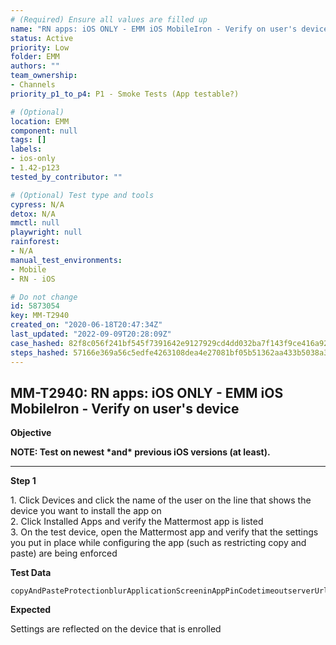 ```yaml
---
# (Required) Ensure all values are filled up
name: "RN apps: iOS ONLY - EMM iOS MobileIron - Verify on user's device"
status: Active
priority: Low
folder: EMM
authors: ""
team_ownership: 
- Channels
priority_p1_to_p4: P1 - Smoke Tests (App testable?)

# (Optional)
location: EMM
component: null
tags: []
labels: 
- ios-only
- 1.42-p123
tested_by_contributor: ""

# (Optional) Test type and tools
cypress: N/A
detox: N/A
mmctl: null
playwright: null
rainforest: 
- N/A
manual_test_environments:
- Mobile
- RN - iOS

# Do not change
id: 5873054
key: MM-T2940
created_on: "2020-06-18T20:47:34Z"
last_updated: "2022-09-09T20:28:09Z"
case_hashed: 82f8c056f241bf545f7391642e9127929cd4dd032ba7f143f9ce416a927d1ce40898c0595b7cced12effa49a0e8450a9
steps_hashed: 57166e369a56c5edfe4263108dea4e27081bf05b51362aa433b5038a3505d8421e36f237789b5f4c05a902088996032d
---
```


<!-- (Auto-generated) Based on frontmatter's "key" and "name" -->

## MM-T2940: RN apps: iOS ONLY - EMM iOS MobileIron - Verify on user's device

**Objective**

**NOTE: Test on newest \*and\* previous iOS versions (at least).**

---

**Step 1**

1\. Click Devices and click the name of the user on the line that shows the device you want to install the app on\
2\. Click Installed Apps and verify the Mattermost app is listed\
3\. On the test device, open the Mattermost app and verify that the settings you put in place while configuring the app (such as restricting copy and paste) are being enforced

**Test Data**

```
copyAndPasteProtectionblurApplicationScreeninAppPinCodetimeoutserverUrlserverNameallowOtherServersusername
```

**Expected**

Settings are reflected on the device that is enrolled
